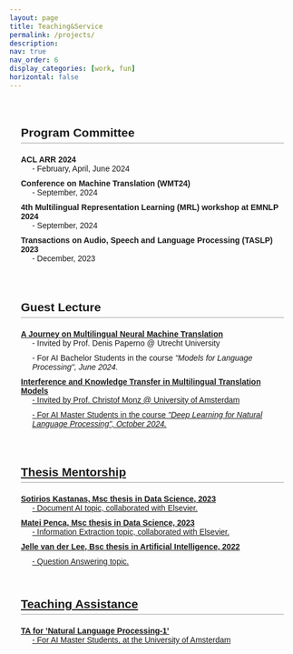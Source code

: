 ```yaml
---
layout: page
title: Teaching&Service
permalink: /projects/
description:
nav: true
nav_order: 6
display_categories: [work, fun]
horizontal: false
---
```


<style>
  .content {
    max-width: 800px;
    margin: auto;
    padding: 20px;
    font-family: Arial, sans-serif;
  }
  h2 {
    border-bottom: 2px solid #ccc;
    padding-bottom: 5px;
    margin-bottom: 20px;
  }
  dl {
    margin: 20px 0;
  }
  dt {
    font-weight: bold;
    margin-top: 10px;
  }
  dd {
    margin-left: 20px;
    margin-bottom: 10px;
  }
  .italic {
    font-style: italic;
  }
</style>

<div class="content">
  <h2>Program Committee</h2>
  <dl>
    <dt>ACL ARR 2024</dt>
    <dd>- February, April, June 2024</dd>
    <dt>Conference on Machine Translation (WMT24)</dt>
    <dd>- September, 2024</dd>
    <dt>4th Multilingual Representation Learning (MRL) workshop at EMNLP 2024</dt>
    <dd>- September, 2024</dd>
    <dt>Transactions on Audio, Speech and Language Processing (TASLP) 2023</dt>
    <dd>- December, 2023</dd>
  </dl>
  <br>

  <h2>Guest Lecture</h2>
  <dl>
    <dt><a href="/assets/pdf/Guest-Lecture-UU.pdf" target="_blank">A Journey on Multilingual Neural Machine Translation</a></dt>
    <dd>- Invited by Prof. Denis Paperno @ Utrecht University</dd>
    <dd>- For AI Bachelor Students in the course <span class="italic">"Models for Language Processing", June 2024.</span></dd>
    <dt><a href="/assets/pdf/Guest-Lecture-DL4NLP.pdf" target="_blank">Interference and Knowledge Transfer in Multilingual Translation Models</dt>
    <dd>- Invited by Prof. Christof Monz @ University of Amsterdam</dd>
    <dd>- For AI Master Students in the course <span class="italic">"Deep Learning for Natural Language Processing", October 2024.</span></dd>
  </dl><br>

  <h2>Thesis Mentorship</h2>
  <dl>
    <dt>Sotirios Kastanas, Msc thesis in Data Science, 2023</dt>
    <dd>- Document AI topic, collaborated with Elsevier.</dd>
    <dt>Matei Penca, Msc thesis in Data Science, 2023</dt>
    <dd>- Information Extraction topic, collaborated with Elsevier.</dd>
    <dt>Jelle van der Lee, Bsc thesis in Artificial Intelligence, 2022<dt>
    <dd>- Question Answering topic.</dd>
  <br>

  <h2>Teaching Assistance</h2>
  <dl>
    <dt>TA for ’Natural Language Processing-1’</dt>
    <dd>- For AI Master Students, at the University of Amsterdam</dd>
  </dl>
